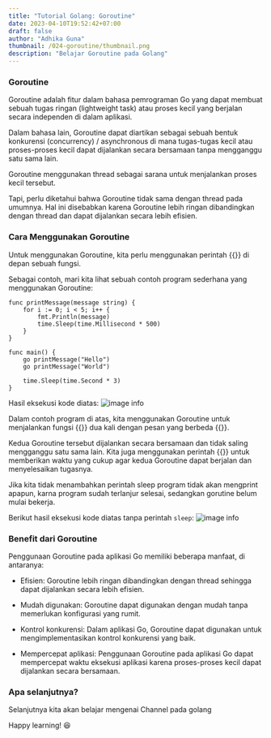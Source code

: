 ```yaml
---
title: "Tutorial Golang: Goroutine"
date: 2023-04-10T19:52:42+07:00
draft: false
author: "Adhika Guna"
thumbnail: /024-goroutine/thumbnail.png
description: "Belajar Goroutine pada Golang"
---
```


### Goroutine

Goroutine adalah fitur dalam bahasa pemrograman Go yang dapat membuat sebuah tugas ringan (lightweight task) atau proses kecil yang berjalan secara independen di dalam aplikasi. 

Dalam bahasa lain, Goroutine dapat diartikan sebagai sebuah bentuk konkurensi (concurrency) / asynchronous di mana tugas-tugas kecil atau proses-proses kecil dapat dijalankan secara bersamaan tanpa mengganggu satu sama lain. 

Goroutine menggunakan thread sebagai sarana untuk menjalankan proses kecil tersebut. 

Tapi, perlu diketahui bahwa Goroutine tidak sama dengan thread pada umumnya. Hal ini disebabkan karena Goroutine lebih ringan dibandingkan dengan thread dan dapat dijalankan secara lebih efisien.

### Cara Menggunakan Goroutine

Untuk menggunakan Goroutine, kita perlu menggunakan perintah {{<singlelinecodeblock text="go">}} di depan sebuah fungsi. 

Sebagai contoh, mari kita lihat sebuah contoh program sederhana yang menggunakan Goroutine:
```golang
func printMessage(message string) {
    for i := 0; i < 5; i++ {
        fmt.Println(message)
        time.Sleep(time.Millisecond * 500)
    }
}

func main() {
    go printMessage("Hello")
    go printMessage("World")

    time.Sleep(time.Second * 3)
}
```

Hasil eksekusi kode diatas:
![image info](/024-goroutine/pict1.jpg)

Dalam contoh program di atas, kita menggunakan Goroutine untuk menjalankan fungsi {{<singlelinecodeblock text="printMessage">}} dua kali dengan pesan yang berbeda {{<singlelinecodeblock text="('Hello' dan 'World')">}}. 

Kedua Goroutine tersebut dijalankan secara bersamaan dan tidak saling mengganggu satu sama lain. Kita juga menggunakan perintah {{<singlelinecodeblock text="time.Sleep">}} untuk memberikan waktu yang cukup agar kedua Goroutine dapat berjalan dan menyelesaikan tugasnya.

Jika kita tidak menambahkan perintah sleep program tidak akan mengprint apapun, karna program sudah terlanjur selesai, sedangkan gorutine belum mulai bekerja.

Berikut hasil eksekusi kode diatas tanpa perintah `sleep`:
![image info](/024-goroutine/pict2.jpeg)



### Benefit dari Goroutine

Penggunaan Goroutine pada aplikasi Go memiliki beberapa manfaat, di antaranya:

- Efisien: Goroutine lebih ringan dibandingkan dengan thread sehingga dapat dijalankan secara lebih efisien.

- Mudah digunakan: Goroutine dapat digunakan dengan mudah tanpa memerlukan konfigurasi yang rumit.

- Kontrol konkurensi: Dalam aplikasi Go, Goroutine dapat digunakan untuk mengimplementasikan kontrol konkurensi yang baik.

- Mempercepat aplikasi: Penggunaan Goroutine pada aplikasi Go dapat mempercepat waktu eksekusi aplikasi karena proses-proses kecil dapat dijalankan secara bersamaan.

### Apa selanjutnya?
Selanjutnya kita akan belajar mengenai Channel pada golang

Happy learning! 😆